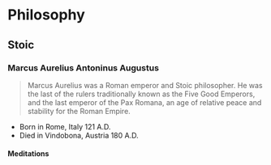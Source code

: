 # Philosophy

## Stoic

### Marcus Aurelius Antoninus Augustus
> Marcus Aurelius was a Roman emperor and Stoic philosopher. 
> He was the last of the rulers traditionally known as the Five Good Emperors, 
> and the last emperor of the Pax Romana, an age of relative 
> peace and stability for the Roman Empire. 
* Born in Rome, Italy 121 A.D.
* Died in Vindobona, Austria 180 A.D.

#### Meditations
